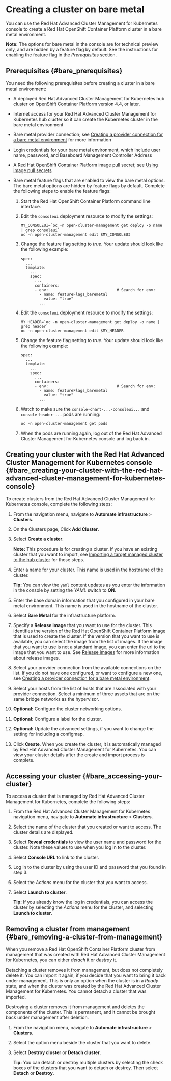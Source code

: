 # Creating a cluster on bare metal

You can use the Red Hat Advanced Cluster Management for Kubernetes console to create a Red Hat OpenShift Container Platform cluster in a bare metal environment.

**Note:** The options for bare metal in the console are for technical preview only, and are hidden by a feature flag by default. See the instructions for enabling the feature flag in the _Prerequisites_ section.

## Prerequisites {#bare_prerequisites}

You need the following prerequisites before creating a cluster in a bare metal environment: 

* A deployed Red Hat Advanced Cluster Management for Kubernetes hub cluster on OpenShift Container Platform version 4.4, or later. 

* Internet access for your Red Hat Advanced Cluster Management for Kubernetes hub cluster so it can create the Kubernetes cluster in the bare metal environment

* Bare metal provider connection; see [Creating a provider connection for a bare metal environment](prov_conn_bare.md) for more information

* Login credentials for your bare metal environment, which include user name, password, and Baseboard Management Controller Address

* A Red Hat OpenShift Container Platform image pull secret; see [Using image pull secrets](https://docs.openshift.com/container-platform/4.4/openshift_images/managing_images/using-image-pull-secrets.html)

* Bare metal feature flags that are enabled to view the bare metal options. The bare metal options are hidden by feature flags by default. Complete the following steps to enable the feature flags:

   1. Start the Red Hat OpenShift Container Platform command line interface.
  
   2. Edit the `consoleui` deployment resource to modify the settings:
  
      ```
      MY_CONSOLEUI=`oc -n open-cluster-management get deploy -o name | grep consoleui`
      oc -n open-cluster-management edit $MY_CONSOLEUI
      ```
    
   3. Change the feature flag setting to *true*. Your update should look like the following example:
  
      ```
      spec:
        ...
        template:
          ...
          spec:
            ...
            containers:
            - env:                              # Search for env:
              - name: featureFlags_baremetal
                value: "true"
              ...
      ```
   4. Edit the `consoleui` deployment resource to modify the settings:
  
      ```
      MY_HEADER=`oc -n open-cluster-management get deploy -o name | grep header`
      oc -n open-cluster-management edit $MY_HEADER
      ```

   5. Change the feature flag setting to *true*. Your update should look like the following example:
  
      ```
      spec:
        ...
        template:
          ...
          spec:
            ...
            containers:
            - env:                              # Search for env:
              - name: featureFlags_baremetal
                value: "true"
              ...
      ```
  
   6. Watch to make sure the `console-chart-...-consoleui...` and `console-header-...` pods are running:

      ```
      oc -n open-cluster-management get pods
      ```
  
   7. When the pods are running again, log out of the Red Hat Advanced Cluster Management for Kubernetes console and log back in.

## Creating your cluster with the Red Hat Advanced Cluster Management for Kubernetes console {#bare_creating-your-cluster-with-the-red-hat-advanced-cluster-management-for-kubernetes-console}

To create clusters from the Red Hat Advanced Cluster Management for Kubernetes console, complete the following steps:

1. From the navigation menu, navigate to **Automate infrastructure** > **Clusters**.

2. On the Clusters page, Click **Add Cluster**.

3. Select **Create a cluster**.

   **Note:** This procedure is for creating a cluster. If you have an existing cluster that you want to import, see [Importing a target managed cluster to the hub cluster](import.md) for those steps.

4. Enter a name for your cluster. This name is used in the hostname of the cluster.

   **Tip:** You can view the `yaml` content updates as you enter the information in the console by setting the *YAML* switch to **ON**.

5. Enter the base domain information that you configured in your bare metal environment. This name is used in the hostname of the cluster.

6. Select **Bare Metal** for the infrastructure platform.

7. Specify a **Release image** that you want to use for the cluster. This identifies the version of the Red Hat OpenShift Container Platform image that is used to create the cluster. If the version that you want to use is available, you can select the image from the list of images. If the image that you want to use is not a standard image, you can enter the url to the image that you want to use. See [Release images](release_images.md) for more information about release images.

8. Select your provider connection from the available connections on the list. If you do not have one configured, or want to configure a new one, see [Creating a provider connection for a bare metal environment](prov_conn_bare.md).

9. Select your hosts from the list of hosts that are associated with your provider connection. Select a minimum of three assets that are on the same bridge networks as the hypervisor.

10. **Optional:** Configure the cluster networking options.

11. **Optional:** Configure a label for the cluster.

12. **Optional:** Update the advanced settings, if you want to change the setting for including a configmap.

13. Click **Create**. When you create the cluster, it is automatically managed by Red Hat Advanced Cluster Management for Kubernetes. You can view your cluster details after the create and import process is complete.

## Accessing your cluster {#bare_accessing-your-cluster}

To access a cluster that is managed by Red Hat Advanced Cluster Management for Kubernetes, complete the following steps:

1. From the Red Hat Advanced Cluster Management for Kubernetes navigation menu, navigate to **Automate infrastructure** > **Clusters**.

2. Select the name of the cluster that you created or want to access. The cluster details are displayed.

3. Select **Reveal credentials** to view the user name and password for the cluster. Note these values to use when you log in to the cluster.

4. Select **Console URL** to link to the cluster.

5. Log in to the cluster by using the user ID and password that you found in step 3.

6. Select the *Actions* menu for the cluster that you want to access.

7. Select **Launch to cluster**.

   **Tip:** If you already know the log in credentials, you can access the cluster by selecting the *Actions* menu for the cluster, and selecting **Launch to cluster**.

## Removing a cluster from management {#bare_removing-a-cluster-from-management}

When you remove a Red Hat OpenShift Container Platform cluster from management that was created with Red Hat Advanced Cluster Management for Kubernetes, you can either *detach* it or *destroy* it.  

Detaching a cluster removes it from management, but does not completely delete it. You can import it again, if you decide that you want to bring it back under management. This is only an option when the cluster is in a *Ready* state, and when the cluster was created by the Red Hat Advanced Cluster Management for Kubernetes. You cannot detach a cluster that was imported.

Destroying a cluster removes it from management and deletes the components of the cluster. This is permanent, and it cannot be brought back under management after deletion.   

1. From the navigation menu, navigate to **Automate infrastructure** > **Clusters**.

2. Select the option menu beside the cluster that you want to delete.

3. Select **Destroy cluster** or **Detach cluster**.

   **Tip:** You can detach or destroy multiple clusters by selecting the check boxes of the clusters that you want to detach or destroy. Then select **Detach** or **Destroy**.
